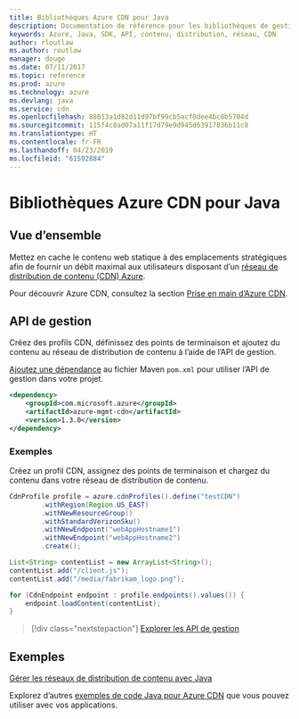 ```yaml
---
title: Bibliothèques Azure CDN pour Java
description: Documentation de référence pour les bibliothèques de gestion Java CDN
keywords: Azure, Java, SDK, API, contenu, distribution, réseau, CDN
author: rloutlaw
ms.author: routlaw
manager: douge
ms.date: 07/11/2017
ms.topic: reference
ms.prod: azure
ms.technology: azure
ms.devlang: java
ms.service: cdn
ms.openlocfilehash: 88013a1d82d11d97bf99cb5acf0dee4bc8b5704d
ms.sourcegitcommit: 115f4c8ad07a11f17d79e9d945d63917836b11c8
ms.translationtype: HT
ms.contentlocale: fr-FR
ms.lasthandoff: 04/23/2019
ms.locfileid: "61592884"
---
```

# <a name="azure-cdn-libraries-for-java"></a>Bibliothèques Azure CDN pour Java

## <a name="overview"></a>Vue d’ensemble

Mettez en cache le contenu web statique à des emplacements stratégiques afin de fournir un débit maximal aux utilisateurs disposant d’un [réseau de distribution de contenu (CDN) Azure](/azure/cdn/cdn-overview).

Pour découvrir Azure CDN, consultez la section [Prise en main d’Azure CDN](/azure/cdn/cdn-create-new-endpoint).

## <a name="management-api"></a>API de gestion

Créez des profils CDN, définissez des points de terminaison et ajoutez du contenu au réseau de distribution de contenu à l’aide de l’API de gestion.

[Ajoutez une dépendance](https://maven.apache.org/guides/getting-started/index.html#How_do_I_use_external_dependencies) au fichier Maven `pom.xml` pour utiliser l’API de gestion dans votre projet.

```XML
<dependency>
    <groupId>com.microsoft.azure</groupId>
    <artifactId>azure-mgmt-cdn</artifactId>
    <version>1.3.0</version>
</dependency>
```   

### <a name="example"></a>Exemples

Créez un profil CDN, assignez des points de terminaison et chargez du contenu dans votre réseau de distribution de contenu.

```java
CdnProfile profile = azure.cdnProfiles().define("testCDN")
        .withRegion(Region.US_EAST)
        .withNewResourceGroup()
        .withStandardVerizonSku()
        .withNewEndpoint("webAppHostname1")
        .withNewEndpoint("webAppHostname2")
        .create();

List<String> contentList = new ArrayList<String>();
contentList.add("/client.js");
contentList.add("/media/fabrikam_logo.png");

for (CdnEndpoint endpoint : profile.endpoints().values()) {
    endpoint.loadContent(contentList);
}
```

> [!div class="nextstepaction"]
> [Explorer les API de gestion](/java/api/overview/azure/cdn/management)

## <a name="samples"></a>Exemples

[Gérer les réseaux de distribution de contenu avec Java](https://github.com/Azure-Samples/cdn-java-manage-cdn)

Explorez d’autres [exemples de code Java pour Azure CDN](https://azure.microsoft.com/resources/samples/?platform=java&term=cdn) que vous pouvez utiliser avec vos applications.